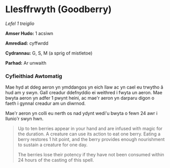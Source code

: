# Llesffrwyth (Goodberry)

*Lefel 1 treiglio*

**Amser Hudo:** 1 acsiwn


**Amrediad:** cyffwrdd

**Cydrannau:** G, S, M (a sprig of mistletoe)

**Parhad:** Ar unwaith

### Cyfieithiad Awtomatig

Mae hyd at ddeg aeron yn ymddangos yn eich llaw ac yn cael eu trwytho â hud am y swyn. Gall creadur ddefnyddio ei weithred i fwyta un aeron. Mae bwyta aeron yn adfer 1 pwynt heini, ac mae'r aeron yn darparu digon o faeth i gynnal creadur am un diwrnod.

Mae'r aeron yn colli eu nerth os nad ydynt wedi'u bwyta o fewn 24 awr i llunio'r swyn hwn.

>  Up to ten berries appear in your hand and are infused with magic for the duration. A creature can use its action to eat one berry. Eating a berry restores 1 hit point, and the berry provides enough nourishment to sustain a creature for one day. 
>  
>  The berries lose their potency if they have not been consumed within 24 hours of the casting of this spell.